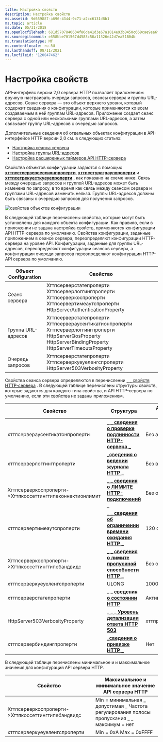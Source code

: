 ```yaml
---
title: Настройка свойств
description: Настройка свойств
ms.assetid: 9d659887-a696-4344-9c71-a2cc6131d8b1
ms.topic: article
ms.date: 05/31/2018
ms.openlocfilehash: 681d5707840634f86da41d3e67a1014e93b8450c668cae9ea6f3129a0fe021f6
ms.sourcegitcommit: e858bbe701567d4583c50a11326e42d7ea51804b
ms.translationtype: MT
ms.contentlocale: ru-RU
ms.lasthandoff: 08/11/2021
ms.locfileid: "120047462"
---
```

# <a name="configuring-properties"></a>Настройка свойств

API-интерфейс версии 2,0 сервера HTTP позволяет приложениям вручную настраивать очереди запросов, сеансы сервера и группы URL-адресов. Сеанс сервера — это объект верхнего уровня, который содержит сведения о конфигурации, которые применяются ко всем создаваемым в ней группам URL-адресов. Приложение создает сеанс сервера с одной или несколькими группами URL-адресов, а затем связывает группу URL-адресов с очередью запросов.

Дополнительные сведения об отдельных объектах конфигурации в API-интерфейсе HTTP версии 2,0 см. в следующих статьях:

-   [Настройка сеанса сервера](configuring-the-server-session.md)
-   [Настройка группы URL-адресов](configuring-the-url-group.md)
-   [Настройка расширенных таймеров API HTTP-сервера](configuring-the-http-server-api-wide-timers.md)

Свойства объектов конфигурации задаются с помощью [**хттпсетсерверсессионпроперти**](/windows/desktop/api/Http/nf-http-httpsetserversessionproperty), [**хттпсетурлграуппроперти**](/windows/desktop/api/Http/nf-http-httpseturlgroupproperty) и [**хттпсетрекуесткуеуепроперти**](/windows/desktop/api/Http/nf-http-httpsetrequestqueueproperty) , как показано на схеме ниже. Связь между очередью запросов и группой URL-адресов может быть изменена по запросу, в то время как связь между сеансом сервера и группами URL-адресов изменить нельзя. Группы URL-адресов должны быть связаны с очередью запросов для получения запросов.

![свойства объектов конфигурации](images/configpropinv2.png)

В следующей таблице перечислены свойства, которые могут быть установлены для каждого объекта конфигурации. Как правило, если в приложении не задана настройка свойств, применяются конфигурации API HTTP-сервера по умолчанию. Свойства конфигурации, заданные приложением в сеансе сервера, переопределяют конфигурации HTTP-сервера на уровне API. Конфигурации, заданные для группы URL-адресов, переопределяют конфигурации сеансов сервера, а конфигурации очереди запросов переопределяют конфигурации HTTP-API сервера по умолчанию.



| Объект Configuration | Свойство                                                                                                                                                      |
|----------------------|---------------------------------------------------------------------------------------------------------------------------------------------------------------|
| Сеанс сервера       | Хттпсерверстатепроперти Хттпсерверлоггингпроперти Хттпсерверкоспроперти Хттпсервертимеаутспроперти HttpServerAuthenticationProperty                           |
| Группа URL-адресов            | Хттпсерверстатепроперти Хттпсервераусентикатионпроперти Хттпсерверлоггингпроперти HttpServerQosProperty HttpServerBindingProperty HttpServerTimeoutsProperty |
| Очередь запросов        | Хттпсерверстатепроперти Хттпсерверкуеуеленгспроперти HttpServer503VerbosityProperty                                                                          |



 

Свойства сеанса сервера определяются в перечислении [ \_ \_ свойств HTTP-сервера](/windows/desktop/api/Http/ne-http-http_server_property) . В следующей таблице перечислены структуры свойств, которые задаются для каждого типа свойства, и API HTTP-сервера по умолчанию, если эти свойства не заданы приложением.



| Свойство                                                    | Структура                                                                     | API сервера HTTP по умолчанию    |
|-------------------------------------------------------------|-------------------------------------------------------------------------------|----------------------------|
| хттпсервераусентикатонпроперти                             | [**\_ \_ сведения о проверке подлинности HTTP-сервера \_**](/windows/desktop/api/Http/ns-http-http_server_authentication_info) | Без аутентификации          |
| хттпсерверлоггингпроперти                                   | [**\_сведения о ведении журнала HTTP \_**](/windows/desktop/api/Http/ns-http-http_logging_info)                              | Без ведения журнала                 |
| Хттпсерверкоспроперти->Хттпкоссеттингтипеконнектионлимит | [**\_ \_ сведения о ЛИМИТЕ HTTP-подключений \_**](/windows/desktop/api/Http/ns-http-http_connection_limit_info)           | Без ограничений                   |
| хттпсервертимеаутспроперти                                  | [**\_ \_ сведения об ограничении времени ожидания HTTP \_**](/windows/desktop/api/Http/ns-http-http_timeout_limit_info)                 | 120 сек.                   |
| Хттпсерверкоспроперти->Хттпкоссеттингтипебандвидс       | [**\_ \_ сведения о лимите пропускной способности HTTP \_**](/windows/desktop/api/Http/ns-http-http_bandwidth_limit_info)             | Без ограничений                   |
| хттпсерверкуеуеленгспроперти                               | ULONG                                                                         | 1000                       |
| хттпсерверстатепроперти                                     | [**\_ \_ сведения о состоянии HTTP**](/windows/desktop/api/Http/ns-http-http_state_info)                                  | Активировано                    |
| HttpServer503VerbosityProperty                              | [**\_ \_ \_ Уровень детализации ответа HTTP 503**](/windows/desktop/api/Http/ne-http-http_503_response_verbosity)         | хттпреспонсевербоситибасик |
| хттпсервербиндингпроперти                                   | [**\_сведения о привязке HTTP \_**](/windows/desktop/api/Http/ns-http-http_binding_info)                              | Нет                       |



 

В следующей таблице перечислены минимальное и и максимальное значения для конфигураций API сервера HTTP.



| Свойство                                              | Максимальное и минимальное значение API сервера HTTP                        |
|-------------------------------------------------------|------------------------------------------------------------|
| Хттпсерверкоспроперти->Хттпкоссеттингтипебандвидс | Min = минимальная \_ допустимая \_ Частота регулирования полосы пропускания \_ \_ максимум = нет |
| хттпсерверкуеуеленгспроперти                         | Min = 0xA Max = 0xFFFF                                     |



 

 

 





